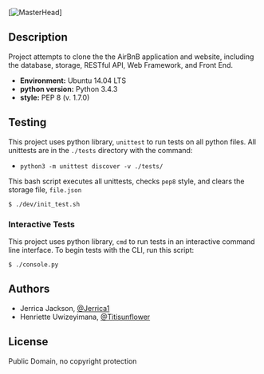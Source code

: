 [![MasterHead](https://camo.githubusercontent.com/d8a348e1fceb92d45fa8981ac42a6223e454acefe89750896e80fd1287cab92b/68747470733a2f2f7777772e706e676974656d2e636f6d2f70696d67732f6d2f3133322d313332323132355f7472616e73706172656e742d6261636b67726f756e642d616972626e622d6c6f676f2d68642d706e672d646f776e6c6f61642e706e67header.gif)]
## Description

Project attempts to clone the the AirBnB application and website, including the database, storage, RESTful API, Web Framework, and Front End.

* __Environment:__ Ubuntu 14.04 LTS
* __python version:__ Python 3.4.3
* __style:__ PEP 8 (v. 1.7.0)

## Testing

This project uses python library, `unittest` to run tests on all python files.  All unittests are in the `./tests` directory with the command:

* `python3 -m unittest discover -v ./tests/`

This bash script executes all unittests, checks `pep8` style, and clears the storage file, `file.json`

```
$ ./dev/init_test.sh
```

### Interactive Tests

This project uses python library, `cmd` to run tests in an interactive command line interface.  To begin tests with the CLI, run this script:

```
$ ./console.py
```

## Authors

* Jerrica Jackson, [@Jerrica1](https://github.com/Jerrica1)
* Henriette Uwizeyimana, [@Titisunflower](https://github.com/Titisunflower)

## License

Public Domain, no copyright protection
